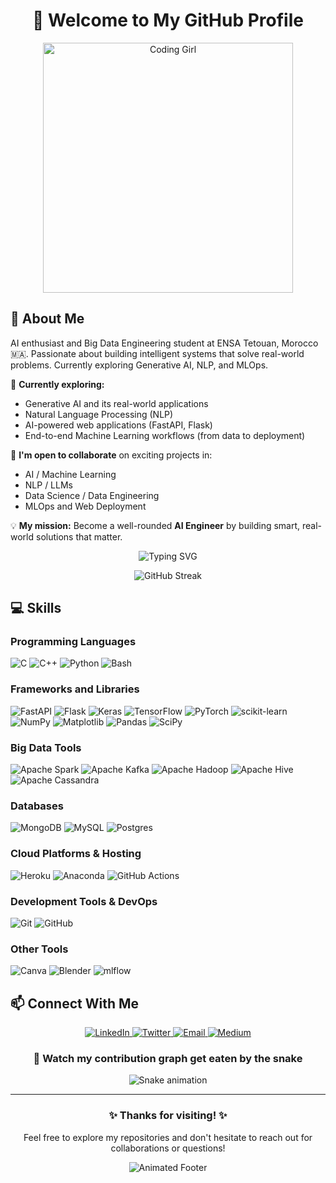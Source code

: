 
# <div align="center">👋 Welcome to My GitHub Profile</div>


<div align="center">
  <img alt="Coding Girl" width="400" src="https://media.giphy.com/media/L1R1tvI9svkIWwpVYr/giphy.gif">
</div>



## <div align="left">🚀 About Me</div>
AI enthusiast and Big Data Engineering student at ENSA Tetouan, Morocco 🇲🇦. Passionate about building intelligent systems that solve real-world problems. Currently exploring Generative AI, NLP, and MLOps.

🌱 **Currently exploring:**  
- Generative AI and its real-world applications  
- Natural Language Processing (NLP)  
- AI-powered web applications (FastAPI, Flask)  
- End-to-end Machine Learning workflows (from data to deployment)

🚀 **I'm open to collaborate** on exciting projects in:  
- AI / Machine Learning  
- NLP / LLMs  
- Data Science / Data Engineering  
- MLOps and Web Deployment

💡 **My mission:** Become a well-rounded **AI Engineer** by building smart, real-world solutions that matter.




<div align="center">
  
  ![Typing SVG](https://readme-typing-svg.herokuapp.com?font=Fira+Code&pause=1000&color=9C27B0&center=true&vCenter=true&width=435&lines=Machine+Learning+Engineer;Data+Scientist;Problem+Solver;AI+Enthusiast)
  
</div>

<div align="center">
  <img src="https://github-readme-streak-stats.herokuapp.com/?user=bensbehChaimae&theme=material-palenight" alt="GitHub Streak"/>
</div>





## <div align="left">💻 Skills</div>

### **Programming Languages**
![C](https://img.shields.io/badge/C-00599C?logo=c&logoColor=white) 
![C++](https://img.shields.io/badge/C++-00599C?logo=c%2B%2B&logoColor=white) 
![Python](https://img.shields.io/badge/Python-3776AB?logo=python&logoColor=ffdd54) 
![Bash](https://img.shields.io/badge/Bash-4EAA25?logo=gnu-bash&logoColor=white)


### **Frameworks and Libraries**
![FastAPI](https://img.shields.io/badge/FastAPI-800080?logo=fastapi) 
![Flask](https://img.shields.io/badge/Flask-800080?logo=flask&logoColor=white) 
![Keras](https://img.shields.io/badge/Keras-800080?logo=keras&logoColor=white) 
![TensorFlow](https://img.shields.io/badge/TensorFlow-800080?logo=tensorflow&logoColor=white) 
![PyTorch](https://img.shields.io/badge/PyTorch-800080?logo=pytorch&logoColor=white)
![scikit-learn](https://img.shields.io/badge/scikit--learn-800080?logo=scikit-learn&logoColor=white)
![NumPy](https://img.shields.io/badge/NumPy-800080?logo=numpy&logoColor=white) 
![Matplotlib](https://img.shields.io/badge/Matplotlib-800080?logo=matplotlib&logoColor=white) 
![Pandas](https://img.shields.io/badge/Pandas-800080?logo=pandas&logoColor=white) 
![SciPy](https://img.shields.io/badge/SciPy-800080?logo=scipy&logoColor=white)

### **Big Data Tools**
![Apache Spark](https://img.shields.io/badge/Apache%20Spark-800080?logo=apache-spark&logoColor=white) 
![Apache Kafka](https://img.shields.io/badge/Apache%20Kafka-800080?logo=apache-kafka) 
![Apache Hadoop](https://img.shields.io/badge/Apache%20Hadoop-800080?logo=apache-hadoop&logoColor=white) 
![Apache Hive](https://img.shields.io/badge/Apache%20Hive-800080?logo=apache-hive&logoColor=white)
![Apache Cassandra](https://img.shields.io/badge/Apache%20Cassandra-800080?logo=apache-cassandra&logoColor=white)

### **Databases**
![MongoDB](https://img.shields.io/badge/MongoDB-800080?logo=mongodb&logoColor=white) 
![MySQL](https://img.shields.io/badge/MySQL-800080?logo=mysql&logoColor=white) 
![Postgres](https://img.shields.io/badge/PostgreSQL-800080?logo=postgresql&logoColor=white)

### **Cloud Platforms & Hosting**
![Heroku](https://img.shields.io/badge/Heroku-800080?logo=heroku&logoColor=white) 
![Anaconda](https://img.shields.io/badge/Anaconda-800080?logo=anaconda&logoColor=white) 
![GitHub Actions](https://img.shields.io/badge/GitHub%20Actions-800080?logo=githubactions&logoColor=white)

### **Development Tools & DevOps**
![Git](https://img.shields.io/badge/Git-800080?logo=git&logoColor=white) 
![GitHub](https://img.shields.io/badge/GitHub-800080?logo=github&logoColor=white)

### **Other Tools**
![Canva](https://img.shields.io/badge/Canva-800080?logo=canva&logoColor=white) 
![Blender](https://img.shields.io/badge/Blender-800080?logo=blender&logoColor=white) 
![mlflow](https://img.shields.io/badge/mlflow-800080?logo=mlflow&logoColor=white)







## <div align="left">📫 Connect With Me</div>

<div align="center">
  <a href="https://linkedin.com/in/yourlinkedin" target="_blank">
    <img src="https://img.shields.io/badge/LinkedIn-0077B5?style=for-the-badge&logo=linkedin&logoColor=white" alt="LinkedIn"/>
  </a>
  <a href="https://twitter.com/yourtwitter" target="_blank">
    <img src="https://img.shields.io/badge/Twitter-1DA1F2?style=for-the-badge&logo=twitter&logoColor=white" alt="Twitter"/>
  </a>
  <a href="mailto:your.email@example.com" target="_blank">
    <img src="https://img.shields.io/badge/Email-D14836?style=for-the-badge&logo=gmail&logoColor=white" alt="Email"/>
  </a>
  <a href="https://medium.com/@yourusername" target="_blank">
    <img src="https://img.shields.io/badge/Medium-12100E?style=for-the-badge&logo=medium&logoColor=white" alt="Medium"/>
  </a>
</div>

<div align="center">
  
  ### 🐍 Watch my contribution graph get eaten by the snake
  
  ![Snake animation](https://github.com/bensbehChaimae/bensbehChaimae/blob/output/github-contribution-grid-snake.svg)
  
</div>

---

<div align="center">
  <h3>✨ Thanks for visiting! ✨</h3>
  <p>Feel free to explore my repositories and don't hesitate to reach out for collaborations or questions!</p>
  
  ![Animated Footer](https://capsule-render.vercel.app/api?type=waving&color=9C27B0&height=120&section=footer)
</div>